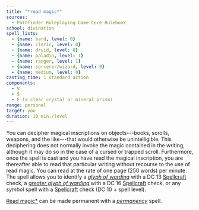 ```yaml
---
title: "*read magic*"
sources:
  - Pathfinder Roleplaying Game Core Rulebook
school: divination
spell_lists:
  - {name: bard, level: 0}
  - {name: cleric, level: 0}
  - {name: druid, level: 0}
  - {name: paladin, level: 1}
  - {name: ranger, level: 1}
  - {name: sorcerer/wizard, level: 0}
  - {name: medium, level: 0}
casting_time: 1 standard action
components:
  - V
  - S
  - F (a clear crystal or mineral prism)
range: personal
target: you
duration: 10 min./level
---
```


You can decipher magical inscriptions on objects---books, scrolls, weapons, and the like---that would otherwise be unintelligible. This deciphering does not normally invoke the magic contained in the writing, although it may do so in the case of a cursed or trapped scroll. Furthermore, once the spell is cast
and you have read the magical inscription, you are thereafter able to read that particular writing without recourse to the use of read magic. You can read at the rate of one page (250 words) per minute. The spell allows you to identify a [*glyph of warding*](/spells/glyph-of-warding/) with a DC 13 [Spellcraft](/skills/spellcraft/) check, a [*greater glyph of warding*](/spells/greater-glyph-of-warding/) with a DC 16 [Spellcraft](/skills/spellcraft/) check, or any *symbol* spell with a [Spellcraft](/skills/spellcraft/) check (DC 10 + spell level).

[Read magic*](/spells/read-magic/) can be made permanent with a [*permanency*](/spells/permanency/) spell.

